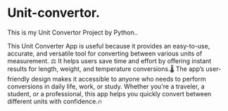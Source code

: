 # Unit-convertor.
This is my Unit Convertor Project by Python..



This Unit Converter App is useful because it provides an easy-to-use, accurate, and versatile tool for converting between various units of measurement. ⚖️ It helps users save time and effort by offering instant results for length, weight, and temperature conversions.🌡️ The app’s user-friendly design makes it accessible to anyone who needs to perform conversions in daily life, work, or study. Whether you're a traveler, a student, or a professional, this app helps you quickly convert between different units with confidence.🔥 



